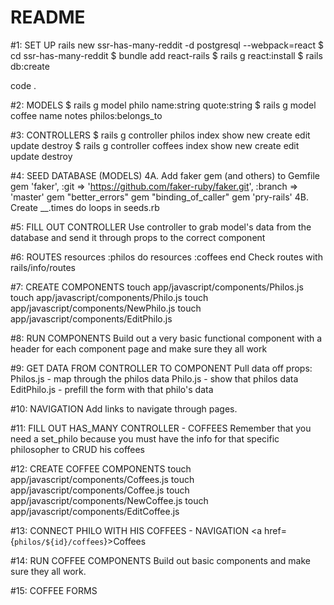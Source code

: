 # README
#1: SET UP
  rails new ssr-has-many-reddit -d postgresql --webpack=react
  $ cd ssr-has-many-reddit
  $ bundle add react-rails
  $ rails g react:install
  $ rails db:create

  code .

#2: MODELS
  $ rails g model philo name:string quote:string 
  $ rails g model coffee name notes philos:belongs_to

#3: CONTROLLERS
  $ rails g controller philos index show new create edit update destroy
  $ rails g controller coffees index show new create edit update destroy

#4: SEED DATABASE (MODELS)
  4A. Add faker gem (and others) to Gemfile
    gem 'faker', :git => 'https://github.com/faker-ruby/faker.git', :branch => 
      'master'
    gem "better_errors"
    gem "binding_of_caller"
    gem 'pry-rails'
  4B. Create __.times do loops in seeds.rb

#5: FILL OUT CONTROLLER
  Use controller to grab model's data from the database and send
  it through props to the correct component

#6: ROUTES 
    resources :philos do
    resources :coffees 
    end
  Check routes with rails/info/routes

#7: CREATE COMPONENTS
  touch app/javascript/components/Philos.js
  touch app/javascript/components/Philo.js
  touch app/javascript/components/NewPhilo.js
  touch app/javascript/components/EditPhilo.js

#8: RUN COMPONENTS
  Build out a very basic functional component with a header 
  for each component page and make sure they all work

#9: GET DATA FROM CONTROLLER TO COMPONENT
  Pull data off props: 
  Philos.js - map through the philos data
  Philo.js - show that philos data
  EditPhilo.js - prefill the form with that philo's data
  
#10: NAVIGATION
  Add links to navigate through pages.
  
#11: FILL OUT HAS_MANY CONTROLLER - COFFEES
  Remember that you need a set_philo because you must have the 
  info for that specific philosopher to CRUD his coffees

#12: CREATE COFFEE COMPONENTS
  touch app/javascript/components/Coffees.js
  touch app/javascript/components/Coffee.js
  touch app/javascript/components/NewCoffee.js
  touch app/javascript/components/EditCoffee.js

#13: CONNECT PHILO WITH HIS COFFEES - NAVIGATION
  <a href={`philos/${id}/coffees`}>Coffees</a>

#14: RUN COFFEE COMPONENTS
  Build out basic components and make sure they all work.

#15: COFFEE FORMS
  